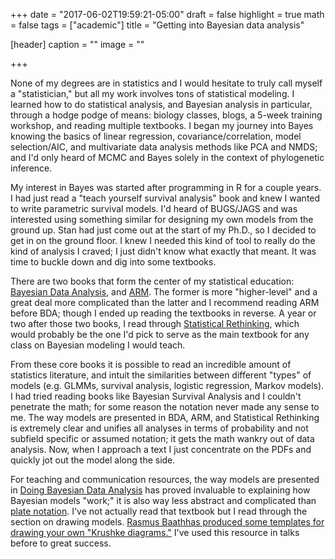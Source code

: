 +++
date = "2017-06-02T19:59:21-05:00"
draft = false
highlight = true
math = false
tags = ["academic"]
title = "Getting into Bayesian data analysis"

[header]
  caption = ""
  image = ""

+++

None of my degrees are in statistics and I would hesitate to truly call myself a "statistician," but all my work involves tons of statistical modeling. I learned how to do statistical analysis, and Bayesian analysis in particular, through a hodge podge of means: biology classes, blogs, a 5-week training workshop, and reading multiple textbooks. I began my journey into Bayes knowing the basics of linear regression, covariance/correlation, model selection/AIC, and multivariate data analysis methods like PCA and NMDS; and I'd only heard of MCMC and Bayes solely in the context of phylogenetic inference. 

My interest in Bayes was started after programming in R for a couple years. I had just read a "teach yourself survival analysis" book and knew I wanted to write parametric survival models. I'd heard of BUGS/JAGS and was interested using something similar for designing my own models from the ground up. Stan had just come out at the start of my Ph.D., so I decided to get in on the ground floor. I knew I needed this kind of tool to really do the kind of analysis I craved; I just didn't know what exactly that meant. It was time to buckle down and dig into some textbooks.

There are two books that form the center of my statistical education: [Bayesian Data Analysis](https://www.amazon.com/Bayesian-Analysis-Chapman-Statistical-Science/dp/1439840954), and [ARM](https://www.amazon.com/Analysis-Regression-Multilevel-Hierarchical-Models/dp/052168689X/). The former is more "higher-level" and a great deal more complicated than the latter and I recommend reading ARM before BDA; though I ended up reading the textbooks in reverse. A year or two after those two books, I read through [Statistical Rethinking](https://www.amazon.com/Statistical-Rethinking-Bayesian-Examples-Chapman/dp/1482253445), which would probably be the one I'd pick to serve as the main textbook for any class on Bayesian modeling I would teach.

From these core books it is possible to read an incredible amount of statistics literature, and intuit the similarities between different "types" of models (e.g. GLMMs, survival analysis, logistic regression, Markov models). I had tried reading books like Bayesian Survival Analysis and I couldn't penetrate the math; for some reason the notation never made any sense to me. The way models are presented in BDA, ARM, and Statistical Rethinking is extremely clear and unifies all analyses in terms of probability and not subfield specific or assumed notation; it gets the math wankry out of data analysis. Now, when I approach a text I just concentrate on the PDFs and quickly jot out the model along the side.

For teaching and communication resources, the way models are presented in [Doing Bayesian Data Analysis](https://www.amazon.com/Doing-Bayesian-Data-Analysis-Second/dp/0124058884/) has proved invaluable to explaining how Bayesian models "work;" it is also way less abstract and complicated than [plate notation](https://en.wikipedia.org/wiki/Plate_notation). I've not actually read that textbook but I read through the section on drawing models. [Rasmus Baathhas produced some templates for drawing your own "Krushke diagrams."](http://www.sumsar.net/blog/2013/10/diy-kruschke-style-diagrams/) I've used this resource in talks before to great success.
